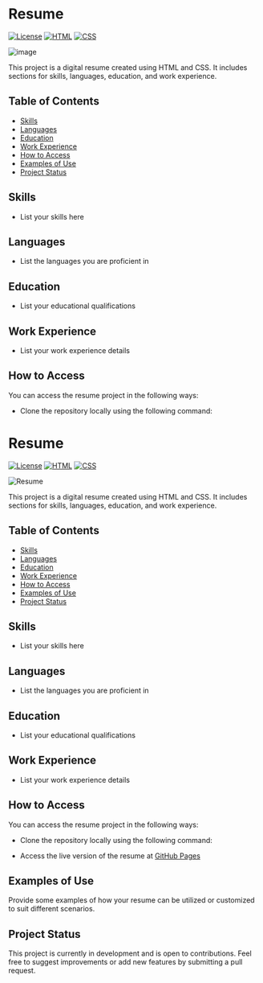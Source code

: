 # Resume

[![License](https://img.shields.io/badge/License-MIT-blue.svg)](https://opensource.org/licenses/MIT)
[![HTML](https://img.shields.io/badge/HTML-5-orange.svg)](https://developer.mozilla.org/en-US/docs/Web/Guide/HTML/HTML5)
[![CSS](https://img.shields.io/badge/CSS-3-blue.svg)](https://developer.mozilla.org/en-US/docs/Web/CSS)

![image](https://github.com/Jr-Einstein/Resume/assets/79279299/85b5eb24-3375-400d-9dd0-b46b2ecbf9db)

This project is a digital resume created using HTML and CSS. It includes sections for skills, languages, education, and work experience.

## Table of Contents
- [Skills](#skills)
- [Languages](#languages)
- [Education](#education)
- [Work Experience](#work-experience)
- [How to Access](#how-to-access)
- [Examples of Use](#examples-of-use)
- [Project Status](#project-status)

## Skills

- List your skills here

## Languages

- List the languages you are proficient in

## Education

- List your educational qualifications

## Work Experience

- List your work experience details

## How to Access

You can access the resume project in the following ways:

- Clone the repository locally using the following command:
# Resume

[![License](https://img.shields.io/badge/License-MIT-blue.svg)](https://opensource.org/licenses/MIT)
[![HTML](https://img.shields.io/badge/HTML-5-orange.svg)](https://developer.mozilla.org/en-US/docs/Web/Guide/HTML/HTML5)
[![CSS](https://img.shields.io/badge/CSS-3-blue.svg)](https://developer.mozilla.org/en-US/docs/Web/CSS)

![Resume](resume_screenshot.png)

This project is a digital resume created using HTML and CSS. It includes sections for skills, languages, education, and work experience.

## Table of Contents
- [Skills](#skills)
- [Languages](#languages)
- [Education](#education)
- [Work Experience](#work-experience)
- [How to Access](#how-to-access)
- [Examples of Use](#examples-of-use)
- [Project Status](#project-status)

## Skills

- List your skills here

## Languages

- List the languages you are proficient in

## Education

- List your educational qualifications

## Work Experience

- List your work experience details

## How to Access

You can access the resume project in the following ways:

- Clone the repository locally using the following command:

- Access the live version of the resume at [GitHub Pages](https://your-username.github.io/resume)

## Examples of Use

Provide some examples of how your resume can be utilized or customized to suit different scenarios.

## Project Status

This project is currently in development and is open to contributions. Feel free to suggest improvements or add new features by submitting a pull request.


